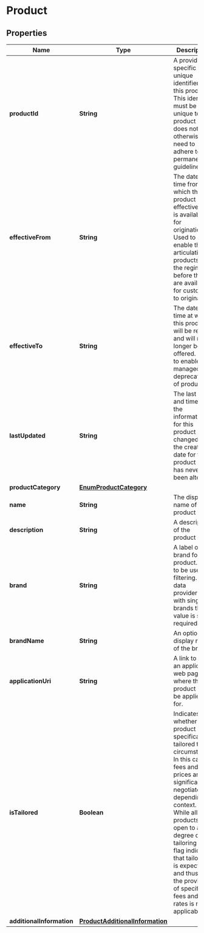# Product

## Properties
Name | Type | Description | Notes
------------ | ------------- | ------------- | -------------
**productId** | **String** | A provider specific unique identifier for this product. This identifier must be unique to a product but does not otherwise need to adhere to ID permanence guidelines. | 
**effectiveFrom** | **String** | The date and time from which this product is effective (ie. is available for origination).  Used to enable the articulation of products to the regime before they are available for customers to originate |  [optional]
**effectiveTo** | **String** | The date and time at which this product will be retired and will no longer be offered.  Used to enable the managed deprecation of products |  [optional]
**lastUpdated** | **String** | The last date and time that the information for this product was changed (or the creation date for the product if it has never been altered) | 
**productCategory** | [**EnumProductCategory**](EnumProductCategory.md) |  | 
**name** | **String** | The display name of the product | 
**description** | **String** | A description of the product | 
**brand** | **String** | A label of the brand for the product. Able to be used for filtering. For data providers with single brands this value is still required | 
**brandName** | **String** | An optional display name of the brand |  [optional]
**applicationUri** | **String** | A link to the an application web page where this product can be applied for. |  [optional]
**isTailored** | **Boolean** | Indicates whether the product is specifically tailored to a circumstance.  In this case fees and prices are significantly negotiated depending on context. While all products are open to a degree of tailoring this flag indicates that tailoring is expected and thus that the provision of specific fees and rates is not applicable | 
**additionalInformation** | [**ProductAdditionalInformation**](ProductAdditionalInformation.md) |  |  [optional]

